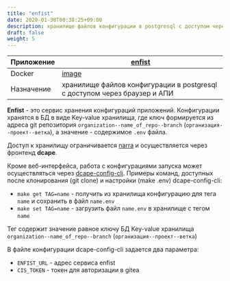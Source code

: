 ```yaml
---
title: "enfist"
date: 2020-01-30T00:38:25+09:00
description: хранилище файлов конфигурации в postgresql с доступом через браузер и АПИ
draft: false
weight: 5
---
```


 Приложение |  [enfist](https://github.com/apisite/app-enfist)
 -- | --
 Docker | [image](https://hub.docker.com/r/apisite/enfist)
 Назначение | хранилище файлов конфигурации в postgresql с доступом через браузер и АПИ

**Enfist** - это сервис хранения конфигураций приложений. Конфигурации хранятся в БД в виде Key-value хранилища, где ключ формируется из адреса git репозитория `organization--name_of_repo--branch` (`организация--проект--ветка`), а значение - содержимое `.env` файла.

Доступ к хранилищу ограничивается [narra](/dcape/baseapps/narra) и осуществляется через фронтенд **dcape**.

Кроме веб-интерфейса, работа с конфигурациями запуска может осуществляться через [dcape-config-cli](https://github.com/dopos/dcape-config-cli).
Примеры команд, доступных после клонирования (git clone) и настройки (make .env) dcape-config-cli:

* `make get TAG=name` - получить из хранилища конфигурацию для тега `name` и сохранить в файл `name.env`
* `make set TAG=name` - загрузить файл `name.env` в хранилище с тегом `name`

Тег содержит значение равное ключу БД Key-value хранилища `organization--name_of_repo--branch` (`организация--проект--ветка`)

В файле конфигурации dcape-config-cli задается два параметра:

* `ENFIST_URL` - адрес сервиса enfist
* `CIS_TOKEN` - токен для авторизации в gitea
